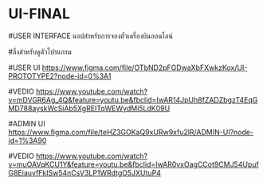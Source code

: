 # UI-FINAL

#USER INTERFACE แอปสำหรับการจองตั๋วเครื่องบินออนไลน์



#ลิ้งสำหรับดูตัวโปรแกรม 

#USER UI
https://www.figma.com/file/OTbND2pFGDwaXbFXwkzKox/UI-PROTOTYPE2?node-id=0%3A1

#VEDIO
https://www.youtube.com/watch?v=mDVGR6Ag_4Q&feature=youtu.be&fbclid=IwAR14JpUh8fZADZbgzT4EqGMD788ayskWcSiAb5XgREITqWEWydMi5LdK09U


#ADMIN UI
https://www.figma.com/file/teHZ3GOKaQ9xURw9xfu2lR/ADMIN-UI?node-id=1%3A90

#VEDIO
https://www.youtube.com/watch?v=muOAVqKCU1Y&feature=youtu.be&fbclid=IwAR0vxOagCCot9CMJ54UpufG8EiauyfFkISw54nCsV3LP1WRdtgO5JXUtuP4
